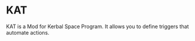 KAT
======

KAT is a Mod for Kerbal Space Program. It allows you to define triggers that automate actions.

